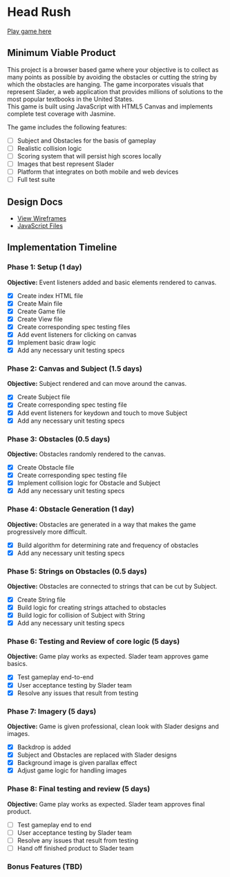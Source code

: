# Head Rush

[Play game here][live]

[live]: http://

## Minimum Viable Product

This project is a browser based game where your objective is to collect as many points as possible
by avoiding the obstacles or cutting the string by which the obstacles are hanging.
The game incorporates visuals that represent Slader, a web application that
provides millions of solutions to the most popular textbooks in the United States.    
This game is built using JavaScript with HTML5 Canvas and implements complete test coverage with Jasmine.

The game includes the following features:


- [ ] Subject and Obstacles for the basis of gameplay
- [ ] Realistic collision logic
- [ ] Scoring system that will persist high scores locally
- [ ] Images that best represent Slader
- [ ] Platform that integrates on both mobile and web devices
- [ ] Full test suite

## Design Docs
* [View Wireframes][views]
* [JavaScript Files][components]

[views]: ./documents/views.md
[components]: ./documents/jscomponents.md

## Implementation Timeline

### Phase 1: Setup (1 day)

**Objective:** Event listeners added and basic elements rendered to canvas.

- [x] Create index HTML file
- [x] Create Main file
- [x] Create Game file
- [x] Create View file
- [x] Create corresponding spec testing files
- [x] Add event listeners for clicking on canvas
- [x] Implement basic draw logic
- [x] Add any necessary unit testing specs

### Phase 2: Canvas and Subject (1.5 days)

**Objective:** Subject rendered and can move around the canvas.

- [x] Create Subject file
- [x] Create corresponding spec testing file
- [x] Add event listeners for keydown and touch to move Subject
- [x] Add any necessary unit testing specs

### Phase 3: Obstacles (0.5 days)

**Objective:** Obstacles randomly rendered to the canvas.

- [x] Create Obstacle file
- [x] Create corresponding spec testing file
- [x] Implement collision logic for Obstacle and Subject
- [x] Add any necessary unit testing specs

### Phase 4: Obstacle Generation (1 day)

**Objective:** Obstacles are generated in a way that makes the game progressively more difficult.

- [x] Build algorithm for determining rate and frequency of obstacles
- [x] Add any necessary unit testing specs

### Phase 5: Strings on Obstacles (0.5 days)

**Objective:** Obstacles are connected to strings that can be cut by Subject.

- [x] Create String file
- [x] Build logic for creating strings attached to obstacles
- [x] Build logic for collision of Subject with String
- [x] Add any necessary unit testing specs

### Phase 6: Testing and Review of core logic (5 days)

**Objective:** Game play works as expected.  Slader team approves game basics.

- [x] Test gameplay end-to-end
- [x] User acceptance testing by Slader team
- [x] Resolve any issues that result from testing

### Phase 7: Imagery (5 days)

**Objective:** Game is given professional, clean look with Slader designs and images.

- [x] Backdrop is added
- [x] Subject and Obstacles are replaced with Slader designs
- [x] Background image is given parallax effect
- [x] Adjust game logic for handling images

### Phase 8: Final testing and review (5 days)

**Objective:** Game play works as expected.  Slader team approves final product.

- [ ] Test gameplay end to end
- [ ] User acceptance testing by Slader team
- [ ] Resolve any issues that result from testing
- [ ] Hand off finished product to Slader team

### Bonus Features (TBD)
